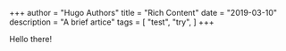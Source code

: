 +++
author = "Hugo Authors"
title = "Rich Content"
date = "2019-03-10"
description = "A brief artice"
tags = [ "test", "try", ]
+++

Hello there!